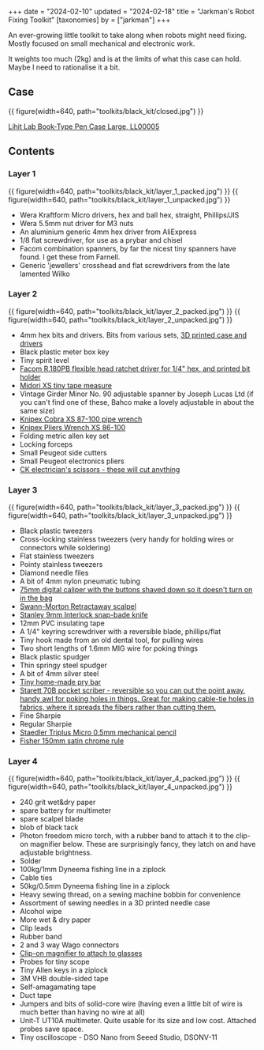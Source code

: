 +++
date = "2024-02-10"
updated = "2024-02-18"
title = "Jarkman's Robot Fixing Toolkit"
[taxonomies]
by = ["jarkman"]
+++

An ever-growing little toolkit to take along when robots might need fixing. Mostly focused on small mechanical and electronic work. 

It weights too much (2kg) and is at the limits of what this case can hold. Maybe I need to rationalise it a bit.

## Case

{{ figure(width=640, path="toolkits/black_kit/closed.jpg") }}

[Lihit Lab Book-Type Pen Case Large, LL00005](https://cultpens.com/products/lihit-lab-triple-pen-case)


## Contents

### Layer 1

{{ figure(width=640, path="toolkits/black_kit/layer_1_packed.jpg") }}
{{ figure(width=640, path="toolkits/black_kit/layer_1_unpacked.jpg") }}

- Wera Kraftform Micro drivers, hex and ball hex, straight, Phillips/JIS
- Wera 5.5mm nut driver for M3 nuts
- An aluminium generic 4mm hex driver from AliExpress
- 1/8 flat screwdriver, for use as a prybar and chisel
- Facom combination spanners, by far the nicest tiny spanners have found. I get these from Farnell.
- Generic 'jewellers' crosshead and flat screwdrivers from the late lamented Wilko

### Layer 2

{{ figure(width=640, path="toolkits/black_kit/layer_2_packed.jpg") }}
{{ figure(width=640, path="toolkits/black_kit/layer_2_unpacked.jpg") }}

- 4mm hex bits and drivers. Bits from various sets, [3D printed case and drivers](https://jarkman.co.uk/catalog/fripperies/4mmset.htm)
- Black plastic meter box key
- Tiny spirit level
- [Facom R.180PB flexible head ratchet driver for 1/4" hex, and printed bit holder](@/tools/facom-r180/index.md)
- [Midori XS tiny tape measure](@/tools/tiny-measures/index.md#midori-xs-tape-measure)
- Vintage Girder Minor No. 90 adjustable spanner by Joseph Lucas Ltd (if you can't find one of these, Bahco make a lovely adjustable in about the same size)
- [Knipex Cobra XS 87-100 pipe wrench](@tools/knipex-cobra/index.md)
- [Knipex Pliers Wrench XS 86-100](@tools/knipex-cobra/index.md)
- Folding metric allen key set
- Locking forceps
- Small Peugeot side cutters
- Small Peugeot electronics pliers
- [CK electrician's scissors - these will cut anything](@/tools/tiny-scissors/index.md#ck-electrician-s-scissors)



### Layer 3

{{ figure(width=640, path="toolkits/black_kit/layer_3_packed.jpg") }}
{{ figure(width=640, path="toolkits/black_kit/layer_3_unpacked.jpg") }}

- Black plastic tweezers
- Cross-locking stainless tweezers (very handy for holding wires or connectors while soldering)
- Flat stainless tweezers
- Pointy stainless tweezers
- Diamond needle files
- A bit of 4mm nylon pneumatic tubing
- [75mm digital caliper with the buttons shaved down so it doesn't turn on in the bag](https://www.machine-dro.co.uk/calipers/machine-dro-me-cal-po-75-digital-caliper-pocket-0-75mm-0-3-inch)
- [Swann-Morton Retractaway scalpel](@/tools/tiny-knives/index.md#swann-morton-retractaway-scalpel)
- [Stanley 9mm Interlock snap-bade knife](@/tools/tiny-knives/index.md#stanley-9mm-interlock-snap-blade-knife)
- 12mm PVC insulating tape
- A 1/4" keyring screwdriver with a reversible blade, phillips/flat
- Tiny hook made from an old dental tool, for pulling wires
- Two short lengths of 1.6mm MIG wire for poking things
- Black plastic spudger
- Thin springy steel spudger
- A bit of 4mm silver steel
- [Tiny home-made pry bar](@/tools/tiny-prybar.md)
- [Starett 70B pocket scriber - reversible so you can put the point away, handy awl for poking holes in things. Great for making cable-tie holes in fabrics, where it spreads the fibers rather than cutting them.](https://www.starrett.co.uk/products/precision-hand-tools/scribers/pocket-scribers/70b-pocket-scriber/)
- Fine Sharpie
- Regular Sharpie
- [Staedler Triplus Micro 0.5mm mechanical pencil](@/tools/tiny-pens-pencils/index.md#staedtler-triplus-micro-pencil)
- [Fisher 150mm satin chrome rule](@/tools/tiny-measures/index.md#fisher-150mm-satin-chrome-rule)



### Layer 4

{{ figure(width=640, path="toolkits/black_kit/layer_4_packed.jpg") }}
{{ figure(width=640, path="toolkits/black_kit/layer_4_unpacked.jpg") }}

- 240 grit wet&dry paper
- spare battery for multimeter
- spare scalpel blade
- blob of black tack
- Photon freedom micro torch, with a rubber band to attach it to the clip-on magnifier below. These are surprisingly fancy, they latch on and have adjustable brightness.
- Solder
- 100kg/1mm Dyneema fishing line in a ziplock
- Cable ties
- 50kg/0.5mm Dyneema fishing line in a ziplock
- Heavy sewing thread, on a sewing machine bobbin for convenience
- Assortment of sewing needles in a 3D printed needle case
- Alcohol wipe
- More wet & dry paper
- Clip leads
- Rubber band
- 2 and 3 way Wago connectors
- [Clip-on magnifier to attach to glasses](https://www.quicktest.co.uk/collections/magnifiers-shop/products/double-lens-clips-to-front-of-specs-clipon-d-2)
- Probes for tiny scope
- Tiny Allen keys in a ziplock
- 3M VHB double-sided tape
- Self-amagamating tape
- Duct tape
- Jumpers and bits of solid-core wire (having even a little bit of wire is much better than having no wire at all)
- Unit-T UT10A multimeter. Quite usable for its size and low cost. Attached probes save space.
- Tiny oscilloscope - DSO Nano from Seeed Studio, DSONV-11




